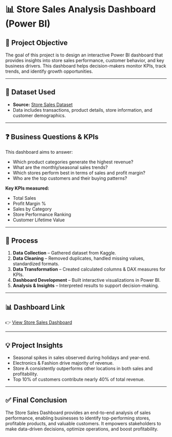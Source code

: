 # 📊 Store Sales Analysis Dashboard (Power BI)

## 📌 Project Objective

The goal of this project is to design an interactive Power BI dashboard that provides insights into store sales performance, customer behavior, and key business drivers. This dashboard helps decision-makers monitor KPIs, track trends, and identify growth opportunities.

---

## 📂 Dataset Used

* **Source:** [Store Sales Dataset](https://github.com/Debabrataswain3/Store-Sales-Analysis-Dashboard-Power-BI-/blob/main/Store%20Sale%20Data.csv) 
* Data includes transactions, product details, store information, and customer demographics.

---

## ❓ Business Questions & KPIs

This dashboard aims to answer:

* Which product categories generate the highest revenue?
* What are the monthly/seasonal sales trends?
* Which stores perform best in terms of sales and profit margin?
* Who are the top customers and their buying patterns?

**Key KPIs measured:**

* Total Sales
* Profit Margin %
* Sales by Category
* Store Performance Ranking
* Customer Lifetime Value

---

## 🔄 Process

1. **Data Collection** – Gathered dataset from Kaggle.
2. **Data Cleaning** – Removed duplicates, handled missing values, standardized formats.
3. **Data Transformation** – Created calculated columns & DAX measures for KPIs.
4. **Dashboard Development** – Built interactive visualizations in Power BI.
5. **Analysis & Insights** – Interpreted results to support decision-making.

---

## 📊 Dashboard Link

👉 [View Store Sales Dashboard](https://github.com/Debabrataswain3/Store-Sales-Analysis-Dashboard-Power-BI-/blob/main/Screenshot%202025-10-21%20180545.png,https://github.com/Debabrataswain3/Store-Sales-Analysis-Dashboard-Power-BI-/blob/main/Screenshot%202025-10-21%20180925.png) 

---

## 💡 Project Insights

* Seasonal spikes in sales observed during holidays and year-end.
* Electronics & Fashion drive majority of revenue.
* Store A consistently outperforms other locations in both sales and profitability.
* Top 10% of customers contribute nearly 40% of total revenue.

---

## ✅ Final Conclusion

The Store Sales Dashboard provides an end-to-end analysis of sales performance, enabling businesses to identify top-performing stores, profitable products, and valuable customers. It empowers stakeholders to make data-driven decisions, optimize operations, and boost profitability.
